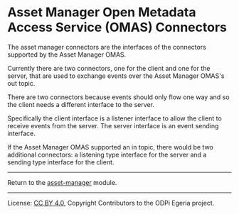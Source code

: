 <!-- SPDX-License-Identifier: CC-BY-4.0 -->
<!-- Copyright Contributors to the ODPi Egeria project. -->

# Asset Manager Open Metadata Access Service (OMAS) Connectors

The asset manager connectors are the interfaces of the
connectors supported by the Asset Manager OMAS.

Currently there are two connectors, one for the client
and one for the server, that are used to exchange events
over the Asset Manager OMAS's out topic.

There are two connectors because events should only flow one way
and so the client needs a different interface to the server.

Specifically the client interface is a listener interface
to allow the client to receive events from the server.
The server interface is an event sending interface.

If the Asset Manager OMAS supported an in topic,
there would be two additional connectors: a listening type
interface for the server and a sending type
interface for the client.

----
Return to the [asset-manager](..) module.

----
License: [CC BY 4.0](https://creativecommons.org/licenses/by/4.0/),
Copyright Contributors to the ODPi Egeria project.
